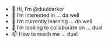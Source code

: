 - 👋 Hi, I’m @duuldarker
- 👀 I’m interested in ... da well
- 🌱 I’m currently learning ... do well
- 💞️ I’m looking to collaborate on ... dual
- 📫 How to reach me ... duel

<!---
duuldarker/duuldarker is a ✨ special ✨ repository because its `README.md` (this file) appears on your GitHub profile.
You can click the Preview link to take a look at your changes.
--->
